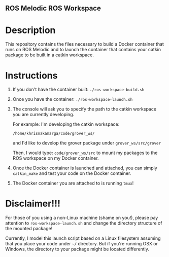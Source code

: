 ## ROS Melodic ROS Workspace

# Description
This repository contains the files necessary to build a Docker container that 
runs on ROS Melodic and to launch the container that contains your catkin
package to be built in a catkin workspace.

# Instructions

1. If you don't have the container built: `./ros-workspace-build.sh`
2. Once you have the container: `./ros-workspace-launch.sh`
3. The console will ask you to specify the path to the catkin workspace
   you are currently developing.

   For example: I'm developing the catkin workspace: 

   `/home/khrisnakamarga/code/grover_ws/`

   and I'd like to develop the grover package under `grover_ws/src/grover`

   Then, I would type: `code/grover_ws/src` to mount my packages to the ROS
   workspace on my Docker container.
4. Once the Docker container is launched and attached, you can simply `catkin_make`
   and test your code on the Docker container.
5. The Docker container you are attached to is running `tmux`!

# Disclaimer!!!

For those of you using a non-Linux machine (shame on you!), please pay attention
to `ros-workspace-launch.sh` and change the directory structure of the mounted package!

Currently, I model this launch script based on a Linux filesystem assuming that 
you place your code under `~/` directory. But if you're running OSX or Windows, 
the directory to your package might be located differently.
